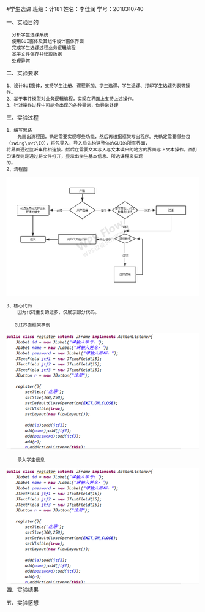 #学生选课
班级：计181   姓名：李佳润   学号：2018310740

一、实验目的

      分析学生选课系统
      使用GUI窗体及其组件设计窗体界面
      完成学生选课过程业务逻辑编程
      基于文件保存并读取数据
      处理异常
二、实验要求

    1、设计GUI窗体，支持学生注册、课程新加、学生选课、学生退课、打印学生选课列表等操作。
    2、基于事件模型对业务逻辑编程，实现在界面上支持上述操作。
    3、针对操作过程中可能会出现的各种异常，做异常处理

三、实验过程

    1、编写思路
        先画出流程图，确定需要实现哪些功能，然后再根据框架写出程序。先确定需要哪些包（swing\awt\IO），将包导入，导入后先构建整体的GUI的所有界面，         
    将界面通过监听事件相连接。然后在需要文本写入与文本读出的地方的界面写上文本操作。而打印课表则是通过将文件打开，显示出学生基本信息、所选课程来实现
    的。
    2、流程图
       
 ![image](https://github.com/Li-dashen/xueshengxuanke/blob/master/%E6%9C%AA%E5%91%BD%E5%90%8D%E6%96%87%E4%BB%B6.png)

    3、核心代码
        因为代码重复的过多，仅展示部分代码。
       
       GUI界面框架事例
![image](https://github.com/Li-dashen/xueshengxuanke/blob/master/GUI%E7%95%8C%E9%9D%A2%E6%A1%86%E6%9E%B6.png)
  
        录入学生信息
![image](https://github.com/Li-dashen/xueshengxuanke/blob/master/GUI%E7%95%8C%E9%9D%A2%E6%A1%86%E6%9E%B6.png)
四、实验结果


五、实验感想
